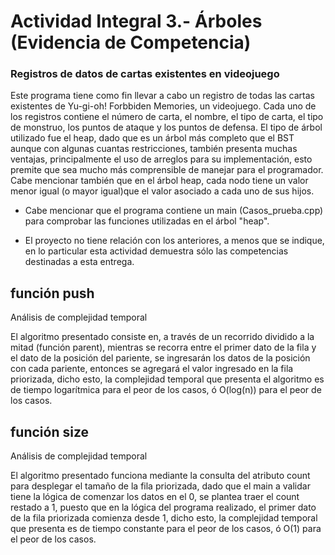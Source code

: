 # Actividad Integral 3.- Árboles (Evidencia de Competencia)

### Registros de datos de cartas existentes en videojuego

Este programa tiene como fin llevar a cabo un registro de todas las cartas existentes de Yu-gi-oh! Forbbiden Memories, un videojuego. Cada uno de los registros contiene el número de carta, el nombre, el tipo de carta, el tipo de monstruo, los puntos de ataque y los puntos de defensa. El tipo de árbol utilizado fue el heap, dado que es un árbol más completo que el BST aunque con algunas cuantas restricciones, también presenta muchas ventajas, principalmente el uso de arreglos para su implementación, esto premite que sea mucho más comprensible de manejar para el programador. Cabe mencionar también que en el árbol heap, cada nodo tiene un valor menor igual (o mayor igual)que el valor asociado a cada uno de sus hijos.

+ Cabe mencionar que el programa contiene un main (Casos_prueba.cpp) para comprobar las funciones utilizadas en el árbol "heap".

+ El proyecto no tiene relación con los anteriores, a menos que se indique, en lo particular esta actividad demuestra sólo las competencias destinadas a esta entrega.

## función push

Análisis de complejidad temporal

El algoritmo presentado consiste en, a través de un recorrido dividido a la mitad (función parent), mientras se recorra entre el primer dato de la fila y el dato de la posición del pariente, se ingresarán los datos de la posición con cada pariente, entonces se agregará el valor ingresado en la fila priorizada, dicho esto, la complejidad temporal que presenta el algoritmo es de tiempo logarítmica para el peor de los casos, ó O(log(n)) para el peor de los casos.

## función size

Análisis de complejidad temporal

El algoritmo presentado funciona mediante la consulta del atributo count para desplegar el tamaño de la fila priorizada, dado que el main a validar tiene la lógica de comenzar los datos en el 0, se plantea traer el count restado a 1, puesto que en la lógica del programa realizado, el primer dato de la fila priorizada comienza desde 1, dicho esto, la complejidad temporal que presenta es de tiempo constante para el peor de los casos, ó O(1) para el peor de los casos.
